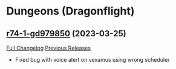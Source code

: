 # <DBM> Dungeons (Dragonflight)

## [r74-1-gd979850](https://github.com/DeadlyBossMods/DBM-Dungeons/tree/d979850a2e428e0df3643621eb9889d034e52f89) (2023-03-25)
[Full Changelog](https://github.com/DeadlyBossMods/DBM-Dungeons/compare/r74...d979850a2e428e0df3643621eb9889d034e52f89) [Previous Releases](https://github.com/DeadlyBossMods/DBM-Dungeons/releases)

- Fixed bug with voice alert on vexamus using wrong scheduler  
